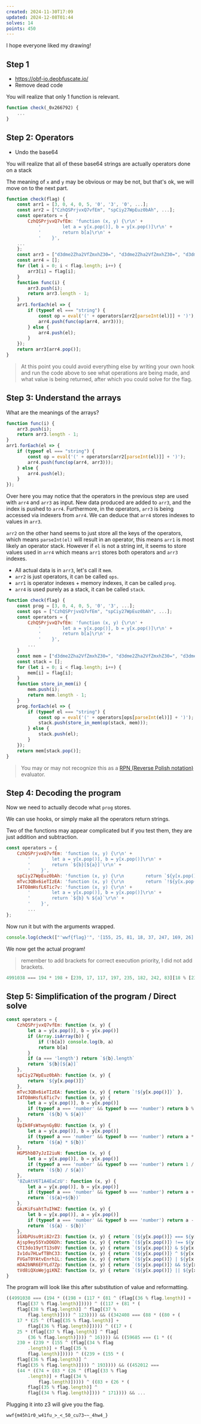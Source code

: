 ```yaml
---
created: 2024-11-30T17:09
updated: 2024-12-08T01:44
solves: 14
points: 450
---
```


I hope everyone liked my drawing!

## Step 1
- https://obf-io.deobfuscate.io/
- Remove dead code

You will realize that only 1 function is relevant.

```js
function check(_0x266792) {
    ...
}
```

## Step 2: Operators
- Undo the base64

You will realize that all of these base64 strings are actually operators done on a stack

The meaning of `x` and `y` may be obvious or may be not, but that's ok, we will move on to the next part.

```js
function check(flag) {
    const arr1 = [3, 0, 4, 0, 5, '0', '3', '0', ...];
    const arr2 = ["CzhQSPrjvxQ7vfEm", "spCiy27WpEuz0bAh", ...];
    const operators = {
        CzhQSPrjvxQ7vfEm: 'function (x, y) {\r\n' +
            '        let a = y[x.pop()], b = y[x.pop()]\r\n' +
            '        return b[a]\r\n' +
            '    }',
    ...
    };
    const arr3 = ["d3dme2Zha2VfZmxhZ30=", "d3dme2Zha2VfZmxhZ30=", "d3dme2Zha2VfZmxhZ30=", 17, 19, "length", ...];
    const arr4 = [];
    for (let i = 0; i < flag.length; i++) {
        arr3[i] = flag[i];
    }
    function func(i) {
        arr3.push(i);
        return arr3.length - 1;
    }
    arr1.forEach(el => {
        if (typeof el === "string") {
            const op = eval('(' + operators[arr2[parseInt(el)]] + ')');
            arr4.push(func(op(arr4, arr3)));
        } else {
            arr4.push(el);
        }
    });
    return arr3[arr4.pop()];
}
```

> At this point you could avoid everything else by writing your own hook and run the code above to see what operations are being made, and what value is being returned, after which you could solve for the flag.

## Step 3: Understand the arrays
What are the meanings of the arrays?

```js
function func(i) {
    arr3.push(i);
    return arr3.length - 1;
}
arr1.forEach(el => {
    if (typeof el === "string") {
        const op = eval('(' + operators[arr2[parseInt(el)]] + ')');
        arr4.push(func(op(arr4, arr3)));
    } else {
        arr4.push(el);
    }
});
```

Over here you may notice that the operators in the previous step are used with `arr4` and `arr3` as input.
New data produced are added to `arr3`, and the index is pushed to `arr4`.
Furthermore, in the operators, `arr3` is being accessed via indexers from `arr4`.
We can deduce that `arr4` stores indexes to values in `arr3`.

`arr2` on the other hand seems to just store all the keys of the operators, which means `parseInt(el)` will result in an operator, this means `arr1` is most likely an operator stack. However if `el` is not a string int, it seems to store values used in `arr4` which means `arr1` stores both operators and `arr3` indexes.

- All actual data is in `arr3`, let's call it `mem`.
- `arr2` is just operators, it can be called `ops`.
- `arr1` is operator indexes + memory indexes, it can be called `prog`.
- `arr4` is used purely as a stack, it can be called `stack`.

```js
function check(flag) {
    const prog = [3, 0, 4, 0, 5, '0', '3', ...];
    const ops = ["CzhQSPrjvxQ7vfEm", "spCiy27WpEuz0bAh", ...];
    const operators = {
        CzhQSPrjvxQ7vfEm: 'function (x, y) {\r\n' +
            '        let a = y[x.pop()], b = y[x.pop()]\r\n' +
            '        return b[a]\r\n' +
            '    }',
        ...
    }
    const mem = ["d3dme2Zha2VfZmxhZ30=", "d3dme2Zha2VfZmxhZ30=", "d3dme2Zha2VfZmxhZ30=", 17, 19, ...];
    const stack = [];
    for (let i = 0; i < flag.length; i++) {
        mem[i] = flag[i];
    }
    function store_in_mem(i) {
        mem.push(i);
        return mem.length - 1;
    }
    prog.forEach(el => {
        if (typeof el === "string") {
            const op = eval('(' + operators[ops[parseInt(el)]] + ')');
            stack.push(store_in_mem(op(stack, mem)));
        } else {
            stack.push(el);
        }
    });
    return mem[stack.pop()];
}
```

> You may or may not recognize this as a [RPN (Reverse Polish notation)](https://en.wikipedia.org/wiki/Reverse_Polish_notation) evaluator.

## Step 4: Decoding the program

Now we need to actually decode what `prog` stores.

We can use hooks, or simply make all the operators return strings.

Two of the functions may appear complicated but if you test them, they are just addition and subtraction.

```js
const operators = {
    CzhQSPrjvxQ7vfEm: 'function (x, y) {\r\n' +
        '        let a = y[x.pop()], b = y[x.pop()]\r\n' +
        '        return `${b}[${a}]`\r\n' +
        '    }',
    spCiy27WpEuz0bAh: 'function (x, y) {\r\n        return `${y[x.pop()]}.charCodeAt(0)`\r\n    }',
    mTvc3QBx6ieTIzEA: 'function (x, y) {\r\n        return `!${y[x.pop()]}`\r\n    }',
    I4TO8mHsfL6Tic7v: 'function (x, y) {\r\n' +
        '        let a = y[x.pop()], b = y[x.pop()]\r\n' +
        '        return `${b} % ${a}`\r\n' +
        '    }',
        ...
};
```

Now run it but with the arguments wrapped.

```js
console.log(check(["'wwf{flag}'", '[155, 25, 81, 18, 37, 247, 169, 26]', '[239, 17, 117, 197, 235, 182, 242, 83]']))
```

We now get the actual program!

> remember to add brackets for correct execution priority, I did not add brackets.

```js
4991038 === 194 * 198 + [239, 17, 117, 197, 235, 182, 242, 83][18 % [239, 17, 117, 197, 235, 182, 242, 83][length]] * [155, 25, 81, 18, 37, 247, 169, 26][18 % [155, 25, 81, 18, 37, 247, 169, 26][length]] ^ 'wwf{flag}'[36 % 'wwf{flag}'[length]].charCodeAt(0) + 'wwf{flag}'[37 % 'wwf{flag}'[length]].charCodeAt(0) ^ [239, 17, 117, 197, 235, 182, 242, 83][18 % [239, 17, 117, 197, 235, 182, 242, 83][length]] + ...
```

## Step 5: Simplification of the program / Direct solve

```js
const operators = {
    CzhQSPrjvxQ7vfEm: function (x, y) {
        let a = y[x.pop()], b = y[x.pop()]
        if (Array.isArray(b)) {
            if (!b[a]) console.log(b, a)
            return b[a]
        }
        if (a === 'length') return `${b}.length`
        return `${b}[${a}]`
    },
    spCiy27WpEuz0bAh: function (x, y) {
        return `${y[x.pop()]}`
    },
    mTvc3QBx6ieTIzEA: function (x, y) { return `!${y[x.pop()]}` },
    I4TO8mHsfL6Tic7v: function (x, y) {
        let a = y[x.pop()], b = y[x.pop()]
        if (typeof a === 'number' && typeof b === 'number') return b % a;
        return `(${b} % ${a})`
    },
    UpIk0FsWtwynGyBU: function (x, y) {
        let a = y[x.pop()], b = y[x.pop()]
        if (typeof a === 'number' && typeof b === 'number') return a * b;
        return `(${a} * ${b})`
    },
    HGP5hbB7yJzI2iuN: function (x, y) {
        let a = y[x.pop()], b = y[x.pop()]
        if (typeof a === 'number' && typeof b === 'number') return 1 / (a / b);
        return `(${b} / ${a})`
    },
    '8ZuAtV6T1A4EaCzU': function (x, y) {
        let a = y[x.pop()], b = y[x.pop()]
        if (typeof a === 'number' && typeof b === 'number') return a + b;
        return `(${a}+${b})`
    },
    GkzKiFsahtTuIhWZ: function (x, y) {
        let b = y[x.pop()], a = y[x.pop()]
        if (typeof a === 'number' && typeof b === 'number') return a - b;
        return `(${a} - ${b})`
    },
    iGXbPUsu9ti82rZ3: function (x, y) { return `(${y[x.pop()]} === ${y[x.pop()]})` },
    Ajsp9ey55YxDO6Dh: function (x, y) { return `(${y[x.pop()]} !== ${y[x.pop()]})` },
    CTI3do19ytT13s0V: function (x, y) { return `(${y[x.pop()]} & ${y[x.pop()]})` },
    Iv1du7HLwfTBhC33: function (x, y) { return `(${y[x.pop()]} ^ ${y[x.pop()]})` },
    FVGaT0YAtvEnrh1L: function (x, y) { return `(${y[x.pop()]} | ${y[x.pop()]})` },
    mDA2bNR6EFYLd7Zp: function (x, y) { return `(${y[x.pop()]} && ${y[x.pop()]})` },
    tVd8iQXoWejgiKNZ: function (x, y) { return `(${y[x.pop()]} || ${y[x.pop()]})` }
}
```

The program will look like this after substitution of value and reformatting.

```js
((4991038 === (194 * ((198 + (117 * (81 ^ (flag[(36 % flag.length)] +
    flag[(37 % flag.length)])))) ^ ((117 + (81 * (
    flag[(38 % flag.length)] ^ flag[(37 %
        flag.length)]))) ^ 123)))) && ((342408 === (88 * ((80 + (
    17 * (25 ^ (flag[(35 % flag.length)] +
        flag[(36 % flag.length)])))) ^ ((17 + (
    25 * (flag[(37 % flag.length)] ^ flag[
        (36 % flag.length)]))) ^ 16)))) && ((59685 === (1 * ((
    230 + (239 * (155 ^ (flag[(34 % flag
        .length)] + flag[(35 %
        flag.length)])))) ^ ((239 + (155 * (
    flag[(36 % flag.length)] ^
    flag[(35 % flag.length)]))) ^ 193)))) && ((452012 ===
    (44 * ((74 + (83 * (26 ^ (flag[(33 % flag
        .length)] + flag[(34 %
            flag.length)])))) ^ ((83 + (26 * (
        flag[(35 % flag.length)] ^
        flag[(34 % flag.length)]))) ^ 171)))) && ...
```

Plugging it into z3 will give you the flag.

```flag
wwf{m45h1r0_w41fu_>_<_50_cu73~~_4hw4_}
```

